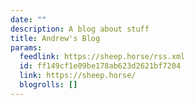```yaml
---
date: ""
description: A blog about stuff
title: Andrew's Blog
params:
  feedlink: https://sheep.horse/rss.xml
  id: ff149cf1e09be178ab623d2621bf7204
  link: https://sheep.horse/
  blogrolls: []
---
```


